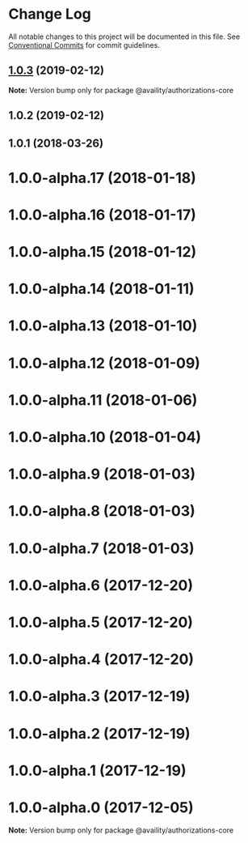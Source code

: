 # Change Log

All notable changes to this project will be documented in this file.
See [Conventional Commits](https://conventionalcommits.org) for commit guidelines.

## [1.0.3](https://github.com/Availity/sdk-js/compare/@availity/authorizations-core@1.0.2...@availity/authorizations-core@1.0.3) (2019-02-12)

**Note:** Version bump only for package @availity/authorizations-core





## 1.0.2 (2019-02-12)



## 1.0.1 (2018-03-26)



# 1.0.0-alpha.17 (2018-01-18)



# 1.0.0-alpha.16 (2018-01-17)



# 1.0.0-alpha.15 (2018-01-12)



# 1.0.0-alpha.14 (2018-01-11)



# 1.0.0-alpha.13 (2018-01-10)



# 1.0.0-alpha.12 (2018-01-09)



# 1.0.0-alpha.11 (2018-01-06)



# 1.0.0-alpha.10 (2018-01-04)



# 1.0.0-alpha.9 (2018-01-03)



# 1.0.0-alpha.8 (2018-01-03)



# 1.0.0-alpha.7 (2018-01-03)



# 1.0.0-alpha.6 (2017-12-20)



# 1.0.0-alpha.5 (2017-12-20)



# 1.0.0-alpha.4 (2017-12-20)



# 1.0.0-alpha.3 (2017-12-19)



# 1.0.0-alpha.2 (2017-12-19)



# 1.0.0-alpha.1 (2017-12-19)



# 1.0.0-alpha.0 (2017-12-05)

**Note:** Version bump only for package @availity/authorizations-core
